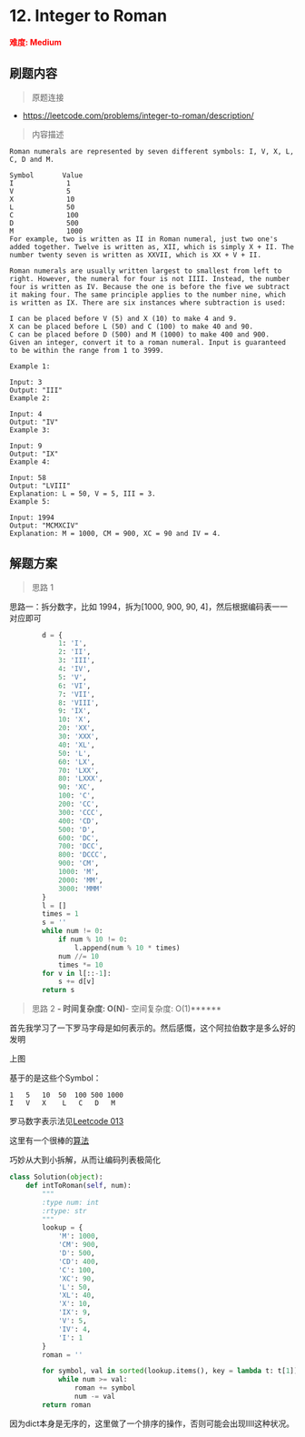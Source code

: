 # 12. Integer to Roman

**<font color=red>难度: Medium</font>**

## 刷题内容

> 原题连接

* https://leetcode.com/problems/integer-to-roman/description/

> 内容描述

```
Roman numerals are represented by seven different symbols: I, V, X, L, C, D and M.

Symbol       Value
I             1
V             5
X             10
L             50
C             100
D             500
M             1000
For example, two is written as II in Roman numeral, just two one's added together. Twelve is written as, XII, which is simply X + II. The number twenty seven is written as XXVII, which is XX + V + II.

Roman numerals are usually written largest to smallest from left to right. However, the numeral for four is not IIII. Instead, the number four is written as IV. Because the one is before the five we subtract it making four. The same principle applies to the number nine, which is written as IX. There are six instances where subtraction is used:

I can be placed before V (5) and X (10) to make 4 and 9. 
X can be placed before L (50) and C (100) to make 40 and 90. 
C can be placed before D (500) and M (1000) to make 400 and 900.
Given an integer, convert it to a roman numeral. Input is guaranteed to be within the range from 1 to 3999.

Example 1:

Input: 3
Output: "III"
Example 2:

Input: 4
Output: "IV"
Example 3:

Input: 9
Output: "IX"
Example 4:

Input: 58
Output: "LVIII"
Explanation: L = 50, V = 5, III = 3.
Example 5:

Input: 1994
Output: "MCMXCIV"
Explanation: M = 1000, CM = 900, XC = 90 and IV = 4.
```

## 解题方案

> 思路 1

思路一：拆分数字，比如 1994，拆为[1000, 900, 90, 4]，然后根据编码表一一对应即可

```python
        d = {
            1: 'I',
            2: 'II',
            3: 'III',
            4: 'IV',
            5: 'V',
            6: 'VI',
            7: 'VII',
            8: 'VIII',
            9: 'IX',
            10: 'X',            
            20: 'XX',
            30: 'XXX',
            40: 'XL',
            50: 'L',
            60: 'LX',
            70: 'LXX',
            80: 'LXXX',
            90: 'XC',
            100: 'C',
            200: 'CC',
            300: 'CCC',
            400: 'CD',
            500: 'D',
            600: 'DC',
            700: 'DCC',
            800: 'DCCC',
            900: 'CM',
            1000: 'M',
            2000: 'MM',
            3000: 'MMM'
        }
        l = []
        times = 1
        s = ''
        while num != 0:
            if num % 10 != 0:
                l.append(num % 10 * times)
            num //= 10
            times *= 10
        for v in l[::-1]:
            s += d[v]
        return s
```


> 思路 2
******- 时间复杂度: O(N)******- 空间复杂度: O(1)******

首先我学习了一下罗马字母是如何表示的。然后感慨，这个阿拉伯数字是多么好的发明

上图

基于的是这些个Symbol：

```
1	5	10	50	100	500	1000
I	V	X  	 L	 C	 D	 M
```

罗马数字表示法见[Leetcode 013](https://github.com/Lisanaaa/thinking_in_lc/blob/master/013._Roman_to_Integer.md)

这里有一个很棒的[算法](https://gist.github.com/imilu/00f32c61e50b7ca296f91e9d96d8e976)


巧妙从大到小拆解，从而让编码列表极简化

```python
class Solution(object):
    def intToRoman(self, num):
        """
        :type num: int
        :rtype: str
        """
        lookup = {
            'M': 1000, 
            'CM': 900, 
            'D': 500, 
            'CD': 400, 
            'C': 100, 
            'XC': 90, 
            'L': 50, 
            'XL': 40, 
            'X': 10, 
            'IX': 9, 
            'V': 5, 
            'IV': 4, 
            'I': 1
        }
        roman = ''

        for symbol, val in sorted(lookup.items(), key = lambda t: t[1])[::-1]:
        	while num >= val:
        		roman += symbol
        		num -= val
        return roman
```





因为dict本身是无序的，这里做了一个排序的操作，否则可能会出现IIII这种状况。


